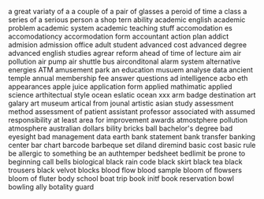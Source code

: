 a great variaty of 
a 
a couple of
a pair of glasses
a peroid of time
a class
a series of
a serious person
a shop tern
ability
academic english
academic problem
academic system
academic teaching stuff
accomodation es
accomodationcy
accormodation form
accountant
action plan
addict 
admision
admission office
adult student
advanced cost
advanced degree
advanced english studies
agrear reform
ahead of time
of lecture
aim
air pollution
air pump
air shuttle bus
airconditonal
alarm system
alternative energies
ATM
amusement park
an education musuem
analyse data
ancient temple
annual membership fee
answer questions
ad intelligence
acbo eth
appearances
apple juice
application form
applied mathimatic
applied science
arthitectual style
ocean
eslatic ocean
xxx
arm badge
destination
art galary
art museum
artical from jounal
artistic 
asian study
assessment method
assessment of patient
assistant professor
associated with
assumed responsibility
at least
area for improvement
awards
atmostphere pollution
atmosphere 
australian dollars
bility
bricks
ball
bachelor's degree
bad eyesight
bad management
data earth
bank statement
bank transfer
banking center
bar chart
barcode
barbeque set
diland
diremind
basic cost
basic rule
be allergic to something
be an authtemper
bedsheet
bedlimit
be prone to
beginning call
bells
biological 
black rain code
black skirt
black tea
black trousers
black velvot
blocks
blood flow
blood sample
bloom of flowsers
bloom of fluter
body school
boat trip
book initf
book reservation
bowl
bowling ally
botality guard